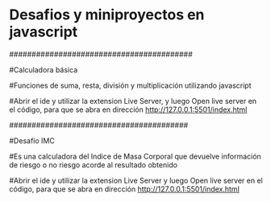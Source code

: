 
# Desafios y miniproyectos en javascript

#########################################

#Calculadora básica

#Funciones de suma, resta, división y multiplicación utilizando javascript

#Abrir el ide y utilizar la extension Live Server, y luego Open live server en el código, para que se abra en dirección http://127.0.0.1:5501/index.html


########################################

#Desafío IMC

#Es una calculadora del Indice de Masa Corporal que devuelve información de riesgo o no riesgo acorde al resultado obtenido

#Abrir el ide y utilizar la extension Live Server y luego Open live server en el código, para que se abra en dirección http://127.0.0.1:5501/index.html
